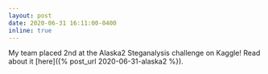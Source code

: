 ```yaml
---
layout: post
date: 2020-06-31 16:11:00-0400
inline: true
---
```


My team placed 2nd at the Alaska2 Steganalysis challenge on Kaggle! Read about it [here]({% post_url 2020-06-31-alaska2 %}).
